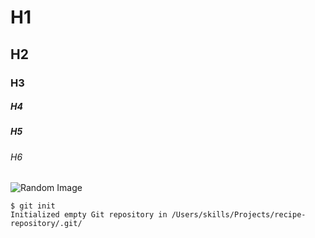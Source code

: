 # H1
## H2
### H3
##### H4
##### H5
###### H6

![Random Image](https://cdn.pixabay.com/photo/2013/07/12/19/17/cursor-154478_1280.png)

```
$ git init
Initialized empty Git repository in /Users/skills/Projects/recipe-repository/.git/
```
